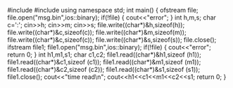 #include<iostream>
#include<fstream>
using namespace std;
int main()
{
ofstream file;
file.open("msg.bin",ios::binary);
if(!file)
{
cout<<"error";
}
int h,m,s;
char c=':';
cin>>h;
cin>>m;
cin>>s;
file.write((char*)&h,sizeof(h));
file.write((char*)&c,sizeof(c));
file.write((char*)&m,sizeof(m));
file.write((char*)&c,sizeof(c));
file.write((char*)&s,sizeof(s));
file.close();
ifstream file1;
file1.open("msg.bin",ios::binary);
if(!file)
{
cout<<"error";
return 0;
}
int h1,m1,s1;
char c1,c2;
file1.read((char*)&h1,sizeof (h1));
file1.read((char*)&c1,sizeof (c1));
file1.read((char*)&m1,sizeof (m1));
file1.read((char*)&c2,sizeof (c2));
file1.read((char*)&s1,sizeof (s1));
file1.close();
cout<<"time read\n";
cout<<h1<<c1<<m1<<c2<<s1;
return 0;
}
